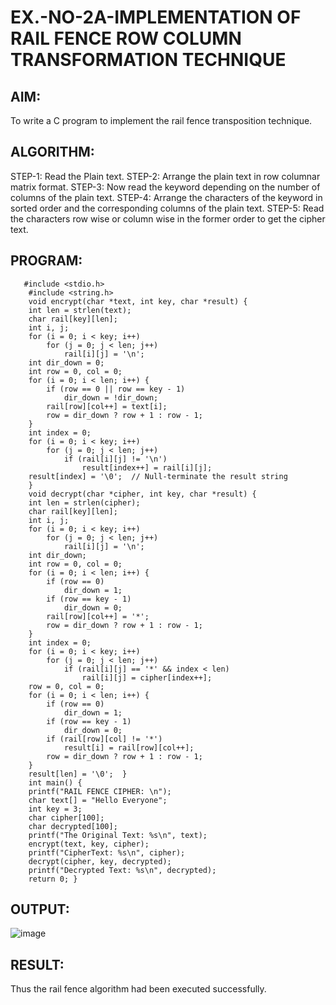 # EX.-NO-2A-IMPLEMENTATION OF RAIL FENCE ROW COLUMN TRANSFORMATION TECHNIQUE
## AIM:
  To write a C program to implement the rail fence transposition technique.
## ALGORITHM:
STEP-1: Read the Plain text.
STEP-2: Arrange the plain text in row columnar matrix format.
STEP-3: Now read the keyword depending on the number of columns of the plain text.
STEP-4: Arrange the characters of the keyword in sorted order and the corresponding columns of the plain text.
STEP-5: Read the characters row wise or column wise in the former order to get the cipher text.
## PROGRAM:
```
   #include <stdio.h>
    #include <string.h>
    void encrypt(char *text, int key, char *result) {
    int len = strlen(text);
    char rail[key][len];
    int i, j;
    for (i = 0; i < key; i++)
        for (j = 0; j < len; j++)
            rail[i][j] = '\n';
    int dir_down = 0;
    int row = 0, col = 0;
    for (i = 0; i < len; i++) {
        if (row == 0 || row == key - 1)
            dir_down = !dir_down;
        rail[row][col++] = text[i];
        row = dir_down ? row + 1 : row - 1;
    }
    int index = 0;
    for (i = 0; i < key; i++)
        for (j = 0; j < len; j++)
            if (rail[i][j] != '\n')
                result[index++] = rail[i][j];
    result[index] = '\0';  // Null-terminate the result string
    }
    void decrypt(char *cipher, int key, char *result) {
    int len = strlen(cipher);
    char rail[key][len];
    int i, j;
    for (i = 0; i < key; i++)
        for (j = 0; j < len; j++)
            rail[i][j] = '\n';
    int dir_down;
    int row = 0, col = 0;
    for (i = 0; i < len; i++) {
        if (row == 0)
            dir_down = 1;
        if (row == key - 1)
            dir_down = 0;
        rail[row][col++] = '*';
        row = dir_down ? row + 1 : row - 1;
    }
    int index = 0;
    for (i = 0; i < key; i++)
        for (j = 0; j < len; j++)
            if (rail[i][j] == '*' && index < len)
                rail[i][j] = cipher[index++];
    row = 0, col = 0;
    for (i = 0; i < len; i++) {
        if (row == 0)
            dir_down = 1;
        if (row == key - 1)
            dir_down = 0;
        if (rail[row][col] != '*')
            result[i] = rail[row][col++];
        row = dir_down ? row + 1 : row - 1;
    }
    result[len] = '\0';  }
    int main() {
    printf("RAIL FENCE CIPHER: \n");
    char text[] = "Hello Everyone";
    int key = 3;
    char cipher[100];
    char decrypted[100];
    printf("The Original Text: %s\n", text);
    encrypt(text, key, cipher);
    printf("CipherText: %s\n", cipher);
    decrypt(cipher, key, decrypted);
    printf("Decrypted Text: %s\n", decrypted);
    return 0; }
```
## OUTPUT:
![image](https://github.com/user-attachments/assets/b86d0863-5ee9-443a-bf2b-a7ca79a3ec70)
## RESULT:
  Thus the rail fence algorithm had been executed successfully.
